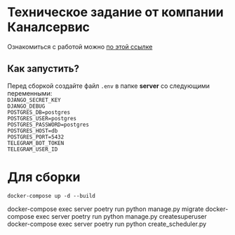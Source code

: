 # Техническое задание от компании Каналсервис

Ознакомиться с работой можно [по этой ссылке](https://unwinddigital.notion.site/unwinddigital/Python-1fdcee22ef5345cf82b058c333818c08)

## Как запустить?

Перед сборкой создайте файл <code>.env</code> в папке <b>server</b> со следующими переменными: <br>
<code>DJANGO_SECRET_KEY</code><br>
<code>DJANGO_DEBUG</code><br>
<code>POSTGRES_DB=postgres</code><br>
<code>POSTGRES_USER=postgres</code><br>
<code>POSTGRES_PASSWORD=postgres</code><br>
<code>POSTGRES_HOST=db</code><br>
<code>POSTGRES_PORT=5432</code><br>
<code>TELEGRAM_BOT_TOKEN</code><br>
<code>TELEGRAM_USER_ID</code><br>


# Для сборки
<code>docker-compose up -d --build</code>


docker-compose exec server poetry run python manage.py migrate
docker-compose exec server poetry run python manage.py createsuperuser
docker-compose exec server poetry run python create_scheduler.py

## 
